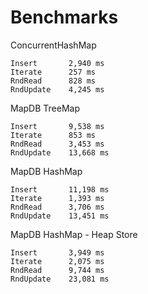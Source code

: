 Benchmarks
========
<!--

<script src="js/jquery-1.8.3.min.js" />
<script src="js/excanvas.js" />
<script src="js/js-class.js" />
<script src="js/bluff.js" />
<script src="js/benchmarks-data.js" />
<script src="js/benchmarks.js" />
<span id="benchmark" />

<table id="benchmarks-table">
<tr>
<th></th>
<th>Read</th>
<th>Write</th>
</tr>
</table>

-->
 ConcurrentHashMap

    Insert       2,940 ms
    Iterate      257 ms 
    RndRead      828 ms
    RndUpdate    4,245 ms

MapDB TreeMap

    Insert       9,538 ms
    Iterate      853 ms
    RndRead      3,453 ms
    RndUpdate    13,668 ms

MapDB HashMap
   
    Insert       11,198 ms
    Iterate      1,393 ms
    RndRead      3,706 ms
    RndUpdate    13,451 ms

MapDB HashMap - Heap Store 

    Insert       3,949 ms
    Iterate      2,075 ms
    RndRead      9,744 ms
    RndUpdate    23,081 ms
